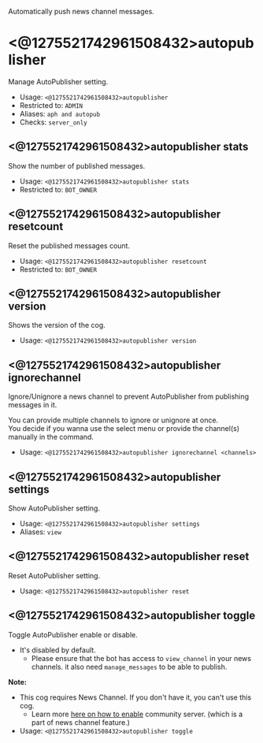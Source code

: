 Automatically push news channel messages.

# <@1275521742961508432>autopublisher
Manage AutoPublisher setting.<br/>
 - Usage: `<@1275521742961508432>autopublisher`
 - Restricted to: `ADMIN`
 - Aliases: `aph and autopub`
 - Checks: `server_only`
## <@1275521742961508432>autopublisher stats
Show the number of published messages.<br/>
 - Usage: `<@1275521742961508432>autopublisher stats`
 - Restricted to: `BOT_OWNER`
## <@1275521742961508432>autopublisher resetcount
Reset the published messages count.<br/>
 - Usage: `<@1275521742961508432>autopublisher resetcount`
 - Restricted to: `BOT_OWNER`
## <@1275521742961508432>autopublisher version
Shows the version of the cog.<br/>
 - Usage: `<@1275521742961508432>autopublisher version`
## <@1275521742961508432>autopublisher ignorechannel
Ignore/Unignore a news channel to prevent AutoPublisher from publishing messages in it.<br/>

You can provide multiple channels to ignore or unignore at once.<br/>
You decide if you wanna use the select menu or provide the channel(s) manually in the command.<br/>
 - Usage: `<@1275521742961508432>autopublisher ignorechannel <channels>`
## <@1275521742961508432>autopublisher settings
Show AutoPublisher setting.<br/>
 - Usage: `<@1275521742961508432>autopublisher settings`
 - Aliases: `view`
## <@1275521742961508432>autopublisher reset
Reset AutoPublisher setting.<br/>
 - Usage: `<@1275521742961508432>autopublisher reset`
## <@1275521742961508432>autopublisher toggle
Toggle AutoPublisher enable or disable.<br/>

- It's disabled by default.<br/>
    - Please ensure that the bot has access to `view_channel` in your news channels. it also need `manage_messages` to be able to publish.<br/>

**Note:**<br/>
- This cog requires News Channel. If you don't have it, you can't use this cog.<br/>
    - Learn more [here on how to enable](https://support.discord.com/hc/en-us/articles/360047132851-Enabling-Your-Community-Server) community server. (which is a part of news channel feature.)<br/>
 - Usage: `<@1275521742961508432>autopublisher toggle`
